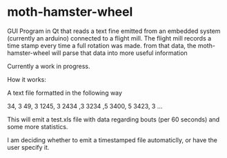moth-hamster-wheel
==================
GUI Program in Qt that reads a text fine emitted from an embedded system (currently an arduino) connected to a flight mill. The flight mill records a time stamp every time a full rotation was made. from that data, the moth-hamster-wheel will parse that data into more useful information

Currently a work in progress. 

How it works:

A text file formatted in the following way

34, 3
49, 3
1245, 3
2434 ,3
3234 ,5
3400, 5
3423, 3
...

This will emit a test.xls file with data regarding bouts (per 60 seconds) and some more statistics.

I am deciding whether to emit a timestamped file automaticlly, or have the user specify it.
